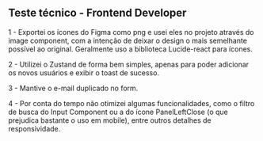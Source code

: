 ## Teste técnico - Frontend Developer

1 - Exportei os ícones do Figma como png e usei eles no projeto através do image component, com a intenção de deixar o design o mais semelhante possível ao original. Geralmente uso a biblioteca Lucide-react para ícones.

2 - Utilizei o Zustand de forma bem simples, apenas para poder adicionar os novos usuários e exibir o toast de sucesso.

3 - Mantive o e-mail duplicado no form.

4 - Por conta do tempo não otimizei algumas funcionalidades, como o filtro de busca do Input Component ou a do ícone PanelLeftClose (o que prejudica bastante o uso em mobile), entre outros detalhes de responsividade.